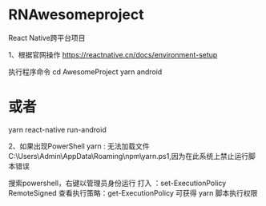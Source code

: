 # RNAwesomeproject
React Native跨平台项目

1、根据官网操作 https://reactnative.cn/docs/environment-setup

执行程序命令
cd AwesomeProject
yarn android
# 或者
yarn react-native run-android

2、如果出现PowerShell yarn : 无法加载文件 C:\Users\Admin\AppData\Roaming\npm\yarn.ps1,因为在此系统上禁止运行脚本错误

搜索powershell，右键以管理员身份运行
打入  ：set-ExecutionPolicy RemoteSigned
查看执行策略：get-ExecutionPolicy
可获得 yarn 脚本执行权限
